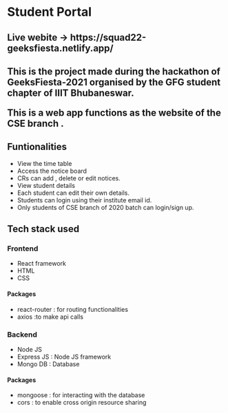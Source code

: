 <h1>Student Portal</h1>

<h2>Live webite -> https://squad22-geeksfiesta.netlify.app/<h2>

This is the project made during the hackathon of GeeksFiesta-2021 organised by the GFG student chapter of IIIT Bhubaneswar.

This is a web app functions as the website of the CSE branch .

<h2>Funtionalities</h2>

- View the time table
- Access the notice board 
- CRs can add , delete or edit notices.
- View student details
- Each student can edit their own details.
- Students can login using their institute email id.
- Only students of CSE branch of 2020 batch can login/sign up.

<h2>Tech stack used</h2>

<h3>Frontend</h3>

- React framework
- HTML 
- CSS 

<h4>Packages</h4>

- react-router : for routing functionalities
- axios :to make api calls

<h3> Backend </h3>

- Node JS 
- Express JS : Node JS framework
- Mongo DB : Database 
<h4>Packages</h4>

- mongoose : for interacting with the database
- cors : to enable cross origin resource sharing

